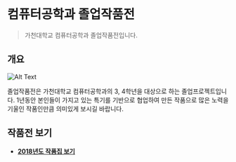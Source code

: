 # 컴퓨터공학과 졸업작품전
> 가천대학교 컴퓨터공학과 졸업작품전입니다.

## 개요

![Alt Text][title_img]

졸업작품전은 가천대학교 컴퓨터공학과의 3, 4학년을 대상으로 하는 졸업프로젝트입니다.
1년동안 본인들이 가지고 있는 특기를 기반으로 협업하여 만든 작품으로 많은 노력을 기울인 작품인만큼 의미있게 보시길 바랍니다.

## 작품전 보기

- [__2018년도 작품집 보기__](./2018/README.md)

[title_img]:https://imgur.com/TEebWZ0.png
